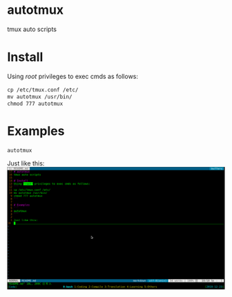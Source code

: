 # autotmux
tmux auto scripts

# Install
Using *root* privileges to exec cmds as follows:
```
cp /etc/tmux.conf /etc/
mv autotmux /usr/bin/
chmod 777 autotmux
```

# Examples
```
autotmux
```
Just like this:
![autotmux](./autotmux.png)
